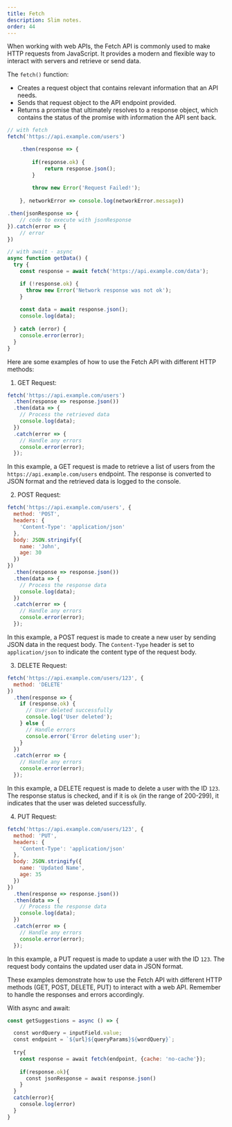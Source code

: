 ```yaml
---
title: Fetch
description: Slim notes.
order: 44
---
```


When working with web APIs, the Fetch API is commonly used to make HTTP requests from JavaScript. It provides a modern and flexible way to interact with servers and retrieve or send data. 

The `fetch()` function:

- Creates a request object that contains relevant information that an API needs.
- Sends that request object to the API endpoint provided.
- Returns a promise that ultimately resolves to a response object, which contains the status of the promise with information the API sent back.

```javascript
// with fetch
fetch('https://api.example.com/users')

	.then(response => {
	
		if(response.ok) {
			return response.json();
		}
	
		throw new Error('Request Failed!');
		
	}, networkError => console.log(networkError.message))

.then(jsonResponse => {
	// code to execute with jsonResponse
}).catch(error => {
	// error
})

// with await - async
async function getData() {
  try {
    const response = await fetch('https://api.example.com/data');

	if (!response.ok) {
      throw new Error('Network response was not ok');
    }
    
    const data = await response.json();
    console.log(data);
  
  } catch (error) {
    console.error(error);
  }
}
```

Here are some examples of how to use the Fetch API with different HTTP methods:

1. GET Request:
```javascript
fetch('https://api.example.com/users')
  .then(response => response.json())
  .then(data => {
    // Process the retrieved data
    console.log(data);
  })
  .catch(error => {
    // Handle any errors
    console.error(error);
  });
```
In this example, a GET request is made to retrieve a list of users from the `https://api.example.com/users` endpoint. The response is converted to JSON format and the retrieved data is logged to the console.

2. POST Request:
```javascript
fetch('https://api.example.com/users', {
  method: 'POST',
  headers: {
    'Content-Type': 'application/json'
  },
  body: JSON.stringify({
    name: 'John',
    age: 30
  })
})
  .then(response => response.json())
  .then(data => {
    // Process the response data
    console.log(data);
  })
  .catch(error => {
    // Handle any errors
    console.error(error);
  });
```
In this example, a POST request is made to create a new user by sending JSON data in the request body. The `Content-Type` header is set to `application/json` to indicate the content type of the request body.

3. DELETE Request:
```javascript
fetch('https://api.example.com/users/123', {
  method: 'DELETE'
})
  .then(response => {
    if (response.ok) {
      // User deleted successfully
      console.log('User deleted');
    } else {
      // Handle errors
      console.error('Error deleting user');
    }
  })
  .catch(error => {
    // Handle any errors
    console.error(error);
  });
```
In this example, a DELETE request is made to delete a user with the ID `123`. The response status is checked, and if it is `ok` (in the range of 200-299), it indicates that the user was deleted successfully.

4. PUT Request:
```javascript
fetch('https://api.example.com/users/123', {
  method: 'PUT',
  headers: {
    'Content-Type': 'application/json'
  },
  body: JSON.stringify({
    name: 'Updated Name',
    age: 35
  })
})
  .then(response => response.json())
  .then(data => {
    // Process the response data
    console.log(data);
  })
  .catch(error => {
    // Handle any errors
    console.error(error);
  });
```
In this example, a PUT request is made to update a user with the ID `123`. The request body contains the updated user data in JSON format.

These examples demonstrate how to use the Fetch API with different HTTP methods (GET, POST, DELETE, PUT) to interact with a web API. Remember to handle the responses and errors accordingly.


With async and await:

```js
const getSuggestions = async () => {

  const wordQuery = inputField.value;  
  const endpoint = `${url}${queryParams}${wordQuery}`;  
  
  try{  
	const response = await fetch(endpoint, {cache: 'no-cache'});  
  
	if(response.ok){  
      const jsonResponse = await response.json()  
    }  
  }  
  catch(error){  
    console.log(error)  
  }  
}
```
